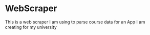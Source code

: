 # WebScraper
This is a web scraper I am using to parse course data for an App I am creating for my university
